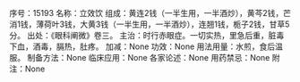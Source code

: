 序号：15193
名称：立效饮
组成：黄连2钱（一半生用，一半酒炒），黄芩2钱，芒消1钱，薄荷叶3钱，大黄3钱（一半生用，一半酒炒），连翘1钱，栀子2钱，甘草5分。
出处：《眼科阐微》卷三。
主治：时行赤眼症。一切实热，里急后重，脏毒下血，酒毒，膈热，肚疼。
加减：None
功效：None
用法用量：水煎，食后温服。
制备方法：None
临床应用：None
各家论述：None
用药禁忌：None
附注：None
